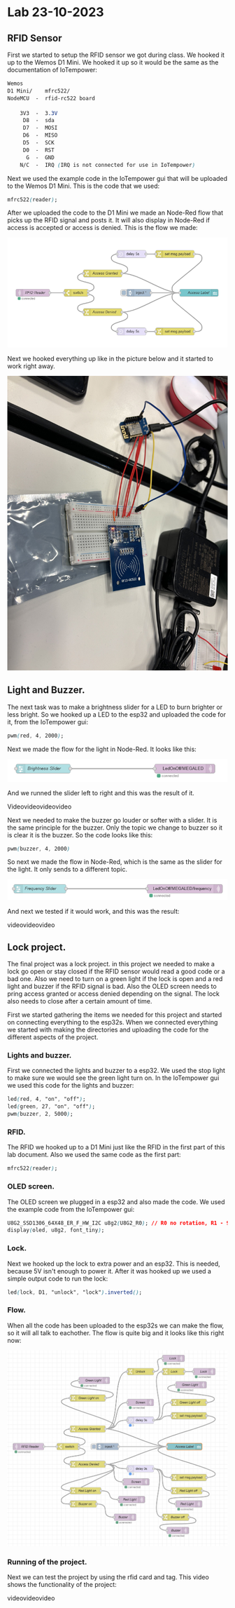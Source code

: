# Lab 23-10-2023

## RFID Sensor

First we started to setup the RFID sensor we got during class. We hooked it up to the Wemos D1 Mini. We hooked it up so it would be the same as the documentation of IoTempower:
```css
Wemos
D1 Mini/    mfrc522/
NodeMCU  -  rfid-rc522 board

    3V3  -  3.3V
     D8  -  sda
     D7  -  MOSI
     D6  -  MISO
     D5  -  SCK
     D0  -  RST
      G  -  GND
    N/C  -  IRQ (IRQ is not connected for use in IoTempower)
```

Next we used the example code in the IoTempower gui that will be uploaded to the Wemos D1 Mini. This is the code that we used:
```css
mfrc522(reader);
```
After we uploaded the code to the D1 Mini we made an Node-Red flow that picks up the RFID signal and posts it. It will also display in Node-Red if access is accepted or access is denied. This is the flow we made:

![Alt text](Images/RFIDFlow.png)

Next we hooked everything up like in the picture below and it started to work right away.

![Alt text](Images/IMG_9987.jpg)

## Light and Buzzer.

The next task was to make a brightness slider for a LED to burn brighter or less bright. So we hooked up a LED to the esp32 and uploaded the code for it, from the IoTempower gui:

```css
pwm(red, 4, 2000);
```

Next we made the flow for the light in Node-Red. It looks like this:

![Alt text](images/brightnessslider.png)

And we runned the slider left to right and this was the result of it.

Videovideovideovideo

Next we needed to make the buzzer go louder or softer with a slider. It is the same principle for the buzzer. Only the topic we change to buzzer so it is clear it is the buzzer. So the code looks like this:

```css
pwm(buzzer, 4, 2000)   
```

So next we made the flow in Node-Red, which is the same as the slider for the light. It only sends to a different topic.

![Alt text](Images/buzzerslider.png)

And next we tested if it would work, and this was the result:

videovideovideo


## Lock project.

The final project was a lock project. in this project we needed to make a lock go open or stay closed if the RFID sensor would read a good code or a bad one. Also we need to turn on a green light if the lock is open and a red light and buzzer if the RFID signal is bad. Also the OLED screen needs to pring access granted or access denied depending on the signal. The lock also needs to close after a certain amount of time.

First we started gathering the items we needed for this project and started on connecting everything to the esp32s. When we connected everything we started with making the directories and uploading the code for the different aspects of the project.

### Lights and buzzer.

First we connected the lights and buzzer to a esp32. We used the stop light to make sure we would see the green light turn on. In the IoTempower gui we used this code for the lights and buzzer:

```css
led(red, 4, "on", "off");
led(green, 27, "on", "off");
pwm(buzzer, 2, 5000);
```

### RFID.

The RFID we hooked up to a D1 Mini just like the RFID in the first part of this lab document. Also we used the same code as the first part:

```css
mfrc522(reader);
```

### OLED screen.
The OLED screen we plugged in a esp32 and also made the code. We used the example code from the IoTempower gui:

```css
U8G2_SSD1306_64X48_ER_F_HW_I2C u8g2(U8G2_R0); // R0 no rotation, R1 - 90°
display(oled, u8g2, font_tiny);
```

### Lock.
Next we hooked up the lock to extra power and an esp32. This is needed, because 5V isn't enough to power it. After it was hooked up we used a simple output code to run the lock:

```css
led(lock, D1, "unlock", "lock").inverted();
```


### Flow.
When all the code has been uploaded to the esp32s we can make the flow, so it will all talk to eachother. The flow is quite big and it looks like this right now:

![Alt text](Images/FlowLock.png)

### Running of the project.

Next we can test the project by using the rfid card and tag. This video shows the functionality of the project:

videovideovideo




